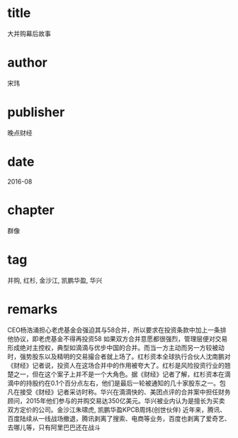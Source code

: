 # title
大并购幕后故事

# author
宋玮

# publisher
晚点财经

# date
2016-08

# chapter
群像

# tag
并购, 红杉, 金沙江, 凯鹏华盈, 华兴

# remarks
CEO杨浩涌担心老虎基金会强迫其与58合并，所以要求在投资条款中加上一条排他协议，即老虎基金不得再投资58  如果双方合并意愿都很强烈，管理层便对交易形成绝对主控权，典型如滴滴与优步中国的合并。而当一方主动而另一方较被动时，强势股东以及精明的交易撮合者就上场了。红杉资本全球执行合伙人沈南鹏对《财经》记者说，投资人在这场合并中的作用被夸大了。红杉是风险投资行业的翘楚之一，但在这个案子上并不是一个大角色。据《财经》记者了解，红杉资本在滴滴中的持股约在0.1个百分点左右，他们是最后一轮被通知的几十家股东之一。包凡在接受《财经》记者采访时称。华兴在滴滴快的、美团点评的合并案中担任财务顾问，2015年他们参与的并购交易达350亿美元。华兴被业内认为是擅长为买卖双方定价的公司。金沙江朱啸虎, 凯鹏华盈KPCB周炜(创世伙伴) 近年来，腾讯、百度陆续从一线战场撤退，腾讯剥离了搜索、电商等业务，百度也剥离了爱奇艺、去哪儿等，只有阿里巴巴还在战斗

